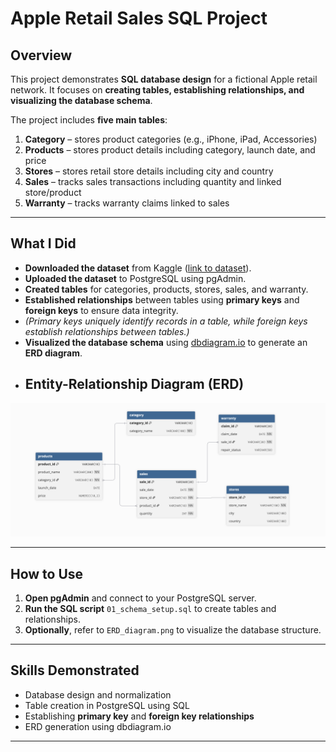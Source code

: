 # Apple Retail Sales SQL Project

## Overview
This project demonstrates **SQL database design** for a fictional Apple retail network. 
It focuses on **creating tables, establishing relationships, and visualizing the database schema**.

The project includes **five main tables**:

1. **Category** – stores product categories (e.g., iPhone, iPad, Accessories)  
2. **Products** – stores product details including category, launch date, and price  
3. **Stores** – stores retail store details including city and country  
4. **Sales** – tracks sales transactions including quantity and linked store/product  
5. **Warranty** – tracks warranty claims linked to sales  

---

## What I Did
- **Downloaded the dataset** from Kaggle ([link to dataset](https://www.kaggle.com/datasets/amangarg08/apple-retail-sales-dataset)). 
- **Uploaded the dataset** to PostgreSQL using pgAdmin.  
- **Created tables** for categories, products, stores, sales, and warranty.  
- **Established relationships** between tables using **primary keys** and **foreign keys** to ensure data integrity.
- *(Primary keys uniquely identify records in a table, while foreign keys establish relationships between tables.)* 
- **Visualized the database schema** using [dbdiagram.io](https://dbdiagram.io/) to generate an **ERD diagram**.
- ## Entity-Relationship Diagram (ERD)

![ERD Diagram](ERD_diagram.png)
 


---

## How to Use
1. **Open pgAdmin** and connect to your PostgreSQL server.  
2. **Run the SQL script** `01_schema_setup.sql` to create tables and relationships.  
3. **Optionally**, refer to `ERD_diagram.png` to visualize the database structure. 

---

## Skills Demonstrated
- Database design and normalization  
- Table creation in PostgreSQL using SQL  
- Establishing **primary key** and **foreign key relationships**  
- ERD generation using dbdiagram.io  

---

